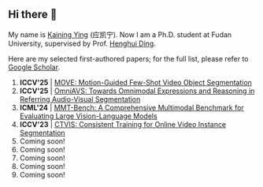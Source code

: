 ## Hi there 👋

My name is [Kaining Ying](https://github.com/KainingYing/KainingYIng/blob/main/cv.pdf) (应凯宁). Now I am a Ph.D. student at Fudan University, supervised by Prof. [Henghui Ding](https://henghuiding.com). 

Here are my selected first-authored papers; for the full list, please refer to [Google Scholar](https://scholar.google.com/citations?user=MDvaeqUAAAAJ&hl=en).
1. **ICCV'25** | [MOVE: Motion-Guided Few-Shot Video Object Segmentation]()
2. **ICCV'25** | [OmniAVS: Towards Omnimodal Expressions and Reasoning in Referring Audio-Visual Segmentation]()
3. **ICML'24** | [MMT-Bench: A Comprehensive Multimodal Benchmark for Evaluating Large Vision-Language Models]()
4. **ICCV'23** | [CTVIS: Consistent Training for Online Video Instance Segmentation]()
5. Coming soon!
6. Coming soon!
7. Coming soon!
8. Coming soon!
9. Coming soon!

<!--
**KainingYing/KainingYIng** is a ✨ _special_ ✨ repository because its `README.md` (this file) appears on your GitHub profile.

Here are some ideas to get you started:

- 🔭 I’m currently working on ...
- 🌱 I’m currently learning ...
- 👯 I’m looking to collaborate on ...
- 🤔 I’m looking for help with ...
- 💬 Ask me about ...
- 📫 How to reach me: ...
- 😄 Pronouns: ...
- ⚡ Fun fact: ...
-->
